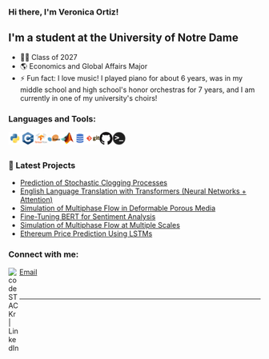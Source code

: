 ### Hi there, I'm Veronica Ortiz!

## I'm a student at the University of Notre Dame

- 👩‍💻  Class of 2027
- 🌎  Economics and Global Affairs Major
- ⚡ Fun fact: I love music! I played piano for about 6 years, was in my middle school and high school's honor orchestras for 7 years, and I am currently in one of my university's choirs!

### Languages and Tools:

<img align="left" alt="Python" width="26px" src="https://raw.githubusercontent.com/github/explore/80688e429a7d4ef2fca1e82350fe8e3517d3494d/topics/python/python.png" />
<img align="left" alt="C++" width="26px" src="https://raw.githubusercontent.com/github/explore/80688e429a7d4ef2fca1e82350fe8e3517d3494d/topics/cpp/cpp.png" />
<img align="left" alt="TensorFlow" width="26px" src="https://raw.githubusercontent.com/github/explore/80688e429a7d4ef2fca1e82350fe8e3517d3494d/topics/tensorflow/tensorflow.png" />
<img align="left" alt="Scikit-Learn" width="26px" src="https://raw.githubusercontent.com/github/explore/80688e429a7d4ef2fca1e82350fe8e3517d3494d/topics/scikit-learn/scikit-learn.png" />
<img align="left" alt="Matlab" width="26px" src="https://raw.githubusercontent.com/github/explore/80688e429a7d4ef2fca1e82350fe8e3517d3494d/topics/matlab/matlab.png" />
<img align="left" alt="SQL" width="26px" src="https://raw.githubusercontent.com/github/explore/80688e429a7d4ef2fca1e82350fe8e3517d3494d/topics/sql/sql.png" />
<img align="left" alt="Git" width="26px" src="https://raw.githubusercontent.com/github/explore/80688e429a7d4ef2fca1e82350fe8e3517d3494d/topics/git/git.png" />
<img align="left" alt="GitHub" width="26px" src="https://raw.githubusercontent.com/github/explore/78df643247d429f6cc873026c0622819ad797942/topics/github/github.png" />
<img align="left" alt="Terminal" width="26px" src="https://raw.githubusercontent.com/github/explore/80688e429a7d4ef2fca1e82350fe8e3517d3494d/topics/terminal/terminal.png" />

<br />
<br />


### 📕 Latest Projects

<!-- BLOG-POST-LIST:START -->
- [Prediction of Stochastic Clogging Processes](https://github.com/Franjcf/Data-Science-Projects/blob/main/clogging_prediction_analysis/clogging_analysis.ipynb)
- [English Language Translation with Transformers (Neural Networks + Attention)](https://github.com/Franjcf/Data-Science-Projects/blob/main/language_translation_transformers/Transformer.ipynb)
- [Simulation of Multiphase Flow in Deformable Porous Media](https://github.com/Franjcf/hybridBiotInterFoam)
- [Fine-Tuning BERT for Sentiment Analysis](https://github.com/Franjcf/Data-Science-Projects/blob/main/sentiment_analysis_BERT/sentiment_analysis_BERT.ipynb)
- [Simulation of Multiphase Flow at Multiple Scales](https://github.com/Franjcf/hybridPorousInterFoam)
- [Ethereum Price Prediction Using LSTMs](https://github.com/Franjcf/Data-Science-Projects/blob/main/Ethereum_price_prediction/ETH_prediction.ipynb)
<!-- BLOG-POST-LIST:END -->

### Connect with me:

[<img align="left" alt="codeSTACKr | LinkedIn" width="22px" src="https://cdn.jsdelivr.net/npm/simple-icons@v3/icons/linkedin.svg" />][linkedin]
[Email](mailto:franjcf@outlook.com)


<br />

---

[website]: https://franjcf.github.io/
[linkedin]: https://www.linkedin.com/in/francisco-jose-carrillo/
